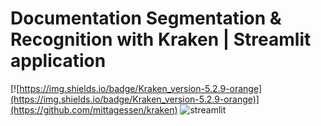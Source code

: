 # Documentation Segmentation & Recognition with Kraken | Streamlit application

[![https://img.shields.io/badge/Kraken_version-5.2.9-orange](https://img.shields.io/badge/Kraken_version-5.2.9-orange)](https://github.com/mittagessen/kraken)
![streamlit](https://img.shields.io/badge/-Streamlit-FF4B4B?style=flat&logo=streamlit&logoColor=white)

